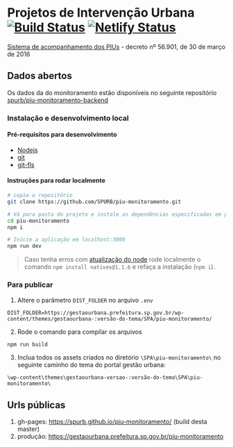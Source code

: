 # Projetos de Intervenção Urbana [![Build Status](https://travis-ci.org/SPURB/piu-monitoramento.svg?branch=master)](https://travis-ci.org/SPURB/piu-monitoramento) [![Netlify Status](https://api.netlify.com/api/v1/badges/e05983fa-28ac-4962-a17f-80b8921faead/deploy-status)](https://app.netlify.com/sites/piu-monitoramento/deploys)

[Sistema de acompanhamento dos PIUs](https://gestaourbana.prefeitura.sp.gov.br/piu-monitoramento) - decreto nº 56.901, de 30 de março de 2016


## Dados abertos
Os dados da do monitoramento estão disponíveis no seguinte repositório [spurb/piu-monitoramento-backend](https://github.com/SPURB/piu-monitoramento-backend)


### Instalação e desenvolvimento local
#### Pré-requisitos para desenvolvimento
* [Nodejs](https://nodejs.org)
* [git](https://git-scm.com/downloads)
* [git-fls](https://git-lfs.github.com)

#### Instruções para rodar localmente
``` bash
# copie o repositório
git clone https://github.com/SPURB/piu-monitoramento.git

# Vá para pasta do projeto e instale as dependências especificadas em package.json
cd piu-monitoramento
npm i

# Inicie a aplicação em localhost:3000
npm run dev
```
> Caso tenha erros com [atualização do node](https://github.com/nodejs/node/issues/25132) rode localmente o comando `npm install natives@1.1.6` e refaça a instalação (`npm i`).

### Para publicar
1. Altere o parâmetro `DIST_FOLDER` no arquivo `.env`
```
DIST_FOLDER=https://gestaourbana.prefeitura.sp.gov.br/wp-content/themes/gestaourbana-:versão-do-tema/SPA/piu-monitoramento/
```

2. Rode o comando para compilar os arquivos

```bash
npm run build
```

3. Inclua todos os assets criados no diretório `\SPA\piu-monitoramento\` no seguinte caminho do tema do portal gestão urbana:
````
\wp-content\themes\gestaourbana-versao-:versão-do-tema\SPA\piu-monitoramento\
````


## Urls públicas
 1. gh-pages: https://spurb.github.io/piu-monitoramento/ (build desta master)
 2. produção: https://gestaourbana.prefeitura.sp.gov.br/piu-monitoramento
